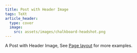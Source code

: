 ```yaml
---
title: Post with Header Image
tags: TeXt
article_header:
  type: cover
  image:
    src: assets/images/chalkboard-headshot.png
---
```


A Post with Header Image, See [Page layout](https://kitian616.github.io/jekyll-TeXt-theme/samples.html#page-layout) for more examples.

<!--more-->

<!-- ---
title: Welcome
tags: TeXt
# pic: assets/images/chalkboard-headshot.png
---

![demo image](assets/images/chalkboard-headshot.png) -->
